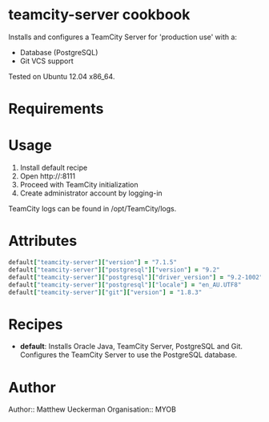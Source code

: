 # teamcity-server cookbook

Installs and configures a TeamCity Server for 'production use' with a:
* Database (PostgreSQL)
* Git VCS support

Tested on Ubuntu 12.04 x86_64.

# Requirements

# Usage

1. Install default recipe
2. Open http://<node>:8111
3. Proceed with TeamCity initialization
4. Create administrator account by logging-in

TeamCity logs can be found in /opt/TeamCity/logs.

# Attributes

```ruby
default["teamcity-server"]["version"] = "7.1.5"
default["teamcity-server"]["postgresql"]["version"] = "9.2"
default["teamcity-server"]["postgresql"]["driver_version"] = "9.2-1002"
default["teamcity-server"]["postgresql"]["locale"] = "en_AU.UTF8"
default["teamcity-server"]["git"]["version"] = "1.8.3"
```

# Recipes

* __default__: Installs Oracle Java, TeamCity Server, PostgreSQL and Git.  Configures the TeamCity Server to use the
PostgreSQL database.

# Author

Author:: Matthew Ueckerman
Organisation:: MYOB
